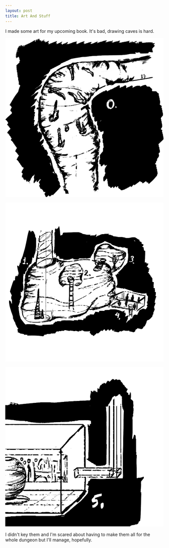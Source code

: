 ```yaml
---
layout: post
title: Art And Stuff
---
```


I made some art for my upcoming book. It's bad, drawing caves is hard.

![zero](/images/sunken/room0.png)

<!--more-->

![one](/images/sunken/room1-4.png)

![five](/images/sunken/room5.png)

I didn't key them and I'm scared about having to make them all for the whole dungeon but I'll manage, hopefully. 
